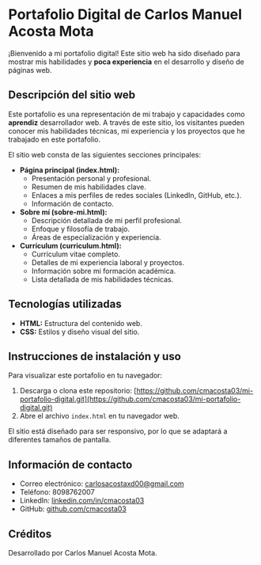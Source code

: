 # Portafolio Digital de Carlos Manuel Acosta Mota

¡Bienvenido a mi portafolio digital! Este sitio web ha sido diseñado para mostrar mis habilidades y **poca experiencia** en el desarrollo y diseño de páginas web.

## Descripción del sitio web

Este portafolio es una representación de mi trabajo y capacidades como **aprendiz** desarrollador web. A través de este sitio, los visitantes pueden conocer mis habilidades técnicas, mi experiencia y los proyectos que he trabajado en este portafolio.

El sitio web consta de las siguientes secciones principales:

* **Página principal (index.html):**
    * Presentación personal y profesional.
    * Resumen de mis habilidades clave.
    * Enlaces a mis perfiles de redes sociales (LinkedIn, GitHub, etc.).
    * Información de contacto.
* **Sobre mí (sobre-mi.html):**
    * Descripción detallada de mi perfil profesional.
    * Enfoque y filosofía de trabajo.
    * Áreas de especialización y experiencia.
* **Currículum (curriculum.html):**
    * Currículum vitae completo.
    * Detalles de mi experiencia laboral y proyectos.
    * Información sobre mi formación académica.
    * Lista detallada de mis habilidades técnicas.

## Tecnologías utilizadas

* **HTML:** Estructura del contenido web.
* **CSS:** Estilos y diseño visual del sitio.

## Instrucciones de instalación y uso

Para visualizar este portafolio en tu navegador:

1.  Descarga o clona este repositorio: [https://github.com/cmacosta03/mi-portafolio-digital.git](https://github.com/cmacosta03/mi-portafolio-digital.git)
2.  Abre el archivo `index.html` en tu navegador web.

El sitio está diseñado para ser responsivo, por lo que se adaptará a diferentes tamaños de pantalla.

## Información de contacto

* Correo electrónico: carlosacostaxd00@gmail.com
* Teléfono: 8098762007
* LinkedIn: [linkedin.com/in/cmacosta03](https://www.linkedin.com/in/cmacosta03)
* GitHub: [github.com/cmacosta03](https://github.com/cmacosta03)

## Créditos

Desarrollado por Carlos Manuel Acosta Mota.
